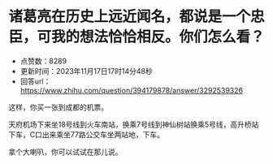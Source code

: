# 诸葛亮在历史上远近闻名，都说是一个忠臣，可我的想法恰恰相反。你们怎么看？
- 点赞数：8289
- 更新时间：2023年11月17日17时14分48秒
- 回答url：https://www.zhihu.com/question/394179878/answer/3292539326
<body>
 <p data-pid="gwQhygk7">这样，你买一张到成都的机票。</p>
 <p data-pid="HKfls1s1">天府机场下来坐18号线到火车南站，换乘7号线到神仙树站换乘5号线，高升桥站下车，C口出来乘坐77路公交车坐两站地，下车。</p>
 <p data-pid="IYgprX0L">拿个大喇叭，你可以试试在那儿说。</p>
</body>